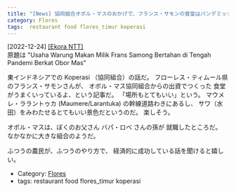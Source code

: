 ```yaml
---
title: "[News] 協同組合オボル・マスのおかげで、フランス・サモンの食堂はパンデミックの中でも続いている ---フローレス島の人々、がんばってる！"
category: Flores
tags:  restaurant food flores_timur koperasi
---
```


[2022-12-24] [[Ekora NTT]](https://ekorantt.com/2022/12/21/usaha-warung-makan-milik-frans-samong-bertahan-di-tengah-pandemi-berkat-obor-mas/?utm_source=pocket_saves)  
 原題は
"Usaha Warung Makan Milik Frans Samong 
Bertahan di Tengah Pandemi Berkat Obor Mas"

 東インドネシアでの Koperasi （協同組合）の話だ。
フローレス・ティムール県のフランス・サモンさんが、
オボル・マス協同組合からの出資でつくった
食堂がうまくいっているよ、という記事だ。
「場所もとてもいい」という。
マウメレ・ララントゥカ (Maumere/Larantuka) の幹線道路わきにあるし、
サワ（水田）をみわたせるとてもいい景色だというのだ。
楽しそう。

 オボル・マスは、ぼくのお父さん バパ・ロベ さんの孫が
就職したところだ。
なかなかに大きな組合のようだ。

 ふつうの農民が、ふつうのやり方で、
経済的に成功している話を聞けると嬉しい。

- Category: [Flores](https://merapano.github.io/categories.html#Flores)
- tags:  restaurant food flores_timur koperasi

